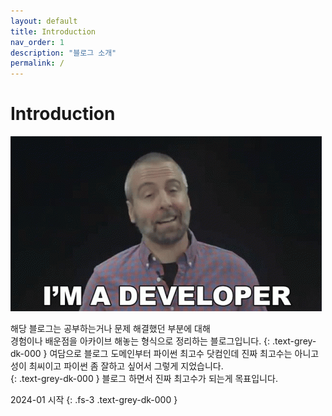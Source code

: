 ```yaml
---
layout: default
title: Introduction
nav_order: 1
description: "블로그 소개"
permalink: /
---
```


# Introduction
![I am a devloper](/assets/images/index_0.gif)  

해당 블로그는 공부하는거나 문제 해결했던 부분에 대해  
경험이나 배운점을 아카이브 해놓는 형식으로 정리하는 블로그입니다.
{: .text-grey-dk-000 }
여담으로 블로그 도메인부터 파이썬 최고수 닷컴인데 진짜 최고수는 아니고  
성이 최씨이고 파이썬 좀 잘하고 싶어서 그렇게 지었습니다.  
{: .text-grey-dk-000 }
블로그 하면서 진짜 최고수가 되는게 목표입니다.

2024-01 시작
{: .fs-3 .text-grey-dk-000 }
